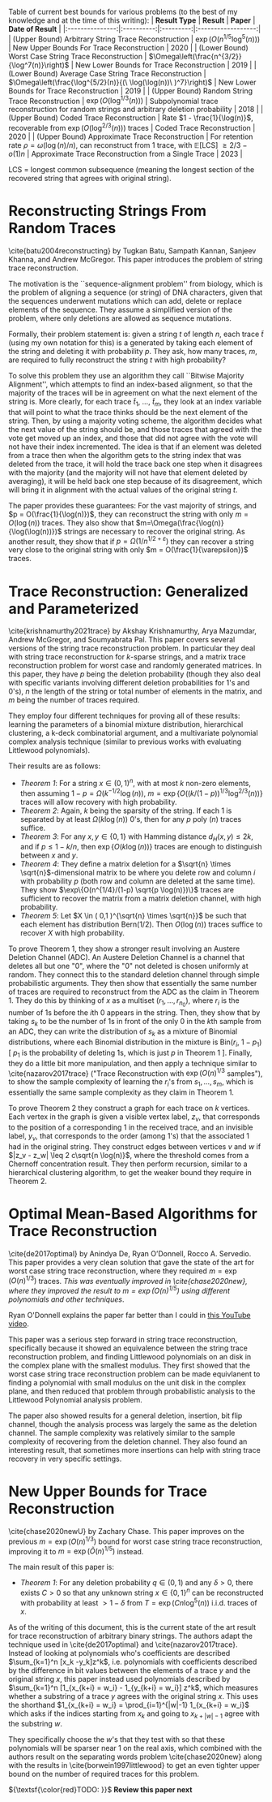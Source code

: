 Table of current best bounds for various problems (to the best of my knowledge and at the time of this writing):
| **Result Type** | **Result** | **Paper** | **Date of Result** |
|:---------------:|:----------:|:---------:|:------------------:|
| (Upper Bound) Arbitrary String Trace Reconstruction | $\exp\left(O(n^{1/5} \log^{5}(n))\right)$ | New Upper Bounds For Trace Reconstruction |         2020 |
| (Lower Bound) Worst Case String Trace Reconstruction | $\Omega\left(\frac{n^{3/2}}{\log^7(n)}\right)$ | New Lower Bounds for Trace Reconstruction | 2019 |
| (Lower Bound) Average Case String Trace Reconstruction  |  $\Omega\left(\frac{\log^{5/2}(n)}{(\ \log(\log(n))\ )^7}\right)$  |  New Lower Bounds for Trace Reconstruction  | 2019 |
| (Upper Bound) Random String Trace Reconstruction | $\exp\left(O(\log^{1/3}(n))\right)$  | Subpolynomial trace reconstruction for random strings and arbitrary deletion probability  | 2018  |
| (Upper Bound) Coded Trace Reconstruction  | Rate $1 - \frac{1}{\log(n)}$, recoverable from $\exp\left(O(\log^{2/3}(n))\right)$ traces   | Coded Trace Reconstruction | 2020 |
| (Upper Bound) Approximate Trace Reconstruction  | For retention rate $\rho= \omega(\log(n) / n)$, can reconstruct from 1 trace, with $\mathbb{E}$[LCS] $\geq 2/3 - o(1) n$ |  Approximate Trace Reconstruction from a Single Trace  | 2023 |



LCS = longest common subsequence (meaning the longest section of the recovered string that agrees with original string). 


# Reconstructing Strings From Random Traces
\cite{batu2004reconstructing} by Tugkan Batu, Sampath Kannan, Sanjeev Khanna, and Andrew McGregor. This paper introduces the problem of string trace reconstruction. 
    
The motivation is the ``sequence-alignment problem'' from biology, which is the problem of aligning a sequence (or string) of DNA characters, given that the sequences underwent mutations which can add, delete or replace elements of the sequence. They assume a simplified version of the problem, where only deletions are allowed as sequence mutations. 

Formally, their problem statement is: given a string $t$ of length $n$, each trace $\tilde{t}$ (using my own notation for this) is a generated by taking each element of the string and deleting it with probability $p$. They ask, how many traces, $m$, are required to fully reconstruct the string $t$ with high probability?

To solve this problem they use an algorithm they call ``Bitwise Majority Alignment'', which attempts to find an index-based alignment, so that the majority of the traces will be in agreement on what the next element of the string is. More clearly, for each trace $\tilde{t}_1$, $\dots$, $\tilde{t}_m$, they look at an index variable that will point to what the trace thinks should be the next element of the string. Then, by using a majority voting scheme, the algorithm decides what the next value of the string should be, and those traces that agreed with the vote get moved up an index, and those that did not agree with the vote will not have their index incremented. The idea is that if an element was deleted from a trace then when the algorithm gets to the string index that was deleted from the trace, it will hold the trace back one step when it disagrees with the majority (and the majority will not have that element deleted by averaging), it will be held back one step because of its disagreement, which will bring it in alignment with the actual values of the original string $t$. 

The paper provides these guarantees: For the vast majority of strings, and $p = O(\frac{1}{\log(n)})$, they can reconstruct the string with only $m = O(
\log(n))$ traces. They also show that $m=\Omega(\frac{\log(n)}{\log(\log(n))})$ strings are necessary to recover the original string. As another result, they show that if $p = \Omega(1 / n^{1/2 + \varepsilon})$ they can recover a string very close to the original string with only $m = O(\frac{1}{\varepsilon})$ traces. 


# Trace Reconstruction: Generalized and Parameterized
\cite{krishnamurthy2021trace} by Akshay Krishnamurthy, Arya Mazumdar, Andrew McGregor, and Soumyabrata Pal. This paper covers several versions of the string trace reconstruction problem. In particular they deal with string trace reconstruction for $k$-sparse strings, and a matrix trace reconstruction problem for worst case and randomly generated matrices. In this paper, they have $p$ being the deletion probability (though they also deal with specific variants involving different deletion probabilities for $1$'s and $0$'s), $n$ the length of the string or total number of elements in the matrix, and $m$ being the number of traces required. 

They employ four different techniques for proving all of these results: learning the parameters of a binomial mixture distribution, hierarchical clustering, a k-deck combinatorial argument, and a multivariate polynomial complex analysis technique (similar to previous works with evaluating Littlewood polynomials). 

Their results are as follows: 
- *Theorem 1*: For a string $x \in (0,1)^n$, with at most $k$ non-zero elements, then assuming $1 - p = \Omega( k^{-1/2} \log(n) )$, $m = \exp\{ O( (k/(1-p))^{1/3} \log^{2/3}(n) ) \}$ traces will allow recovery with high probability.
- *Theorem 2*: Again, $k$ being the sparsity of the string. If each $1$ is separated by at least $\Omega(k \log(n) )$ 0's, then for any $p$ poly $(n)$ traces suffice.
- *Theorem 3*: For any $x,y \in \{0,1\}$ with Hamming distance $d_H(x,y) \leq 2k$, and if $p \leq 1 - k/n$, then $\exp\{O(k \log(n))\}$ traces are enough to distinguish between $x$ and $y$.
- *Theorem 4*: They define a matrix deletion for a $\sqrt{n} \times \sqrt{n}$-dimensional matrix to be where you delete row and column $i$ with probability $p$ (both row and column are deleted at the same time). They show $\exp\{O(n^{1/4}/(1-p) \sqrt{p \log(n)})\}$ traces are sufficient to recover the matrix from a matrix deletion channel, with high probability.
- *Theorem 5*: Let $X \in ( 0,1 )^{\sqrt{n} \times \sqrt{n}}$ be such that each element has distribution Bern(1/2). Then $O(\log(n))$ traces suffice to recover $X$ with high probability.


To prove Theorem 1, they show a stronger result involving an Austere Deletion Channel (ADC). An Austere Deletion Channel is a channel that deletes all but one "0", where the "0" not deleted is chosen uniformly at random. They connect this to the standard deletion channel through simple probabilistic arguments. They then show that essentially the same number of traces are required to reconstruct from the ADC as the claim in Theorem 1. They do this by thinking of $x$ as a multiset $(r_1, \dots, r_{n_0})$, where $r_i$ is the number of 1s before the $i$th 0 appears in the string. Then, they show that by taking $s_k$ to be the number of 1s in front of the only 0 in the $k$th sample from an ADC, they can write the distribution of $s_k$ as a mixture of Binomial distributions, where each Binomial distribution in the mixture is Bin($r_i$, $1 - p_1$) [ $p_1$ is the probability of deleting 1s, which is just $p$ in Theorem 1 ]. Finally, they do a little bit more manipulation, and then apply a technique similar to \cite{nazarov2017trace} ("Trace Reconstruction with $\exp(O(n)^{1/3}$ samples"), to show the sample complexity of learning the $r_i$'s from $s_1, \dots, s_m$, which is essentially the same sample complexity as they claim in Theorem 1. 

To prove Theorem 2 they construct a graph for each trace on $k$ vertices. Each vertex in the graph is given a visible vertex label, $z_v$, that corresponds to the position of a corresponding 1 in the received trace, and an invisible label, $y_v$, that corresponds to the order (among 1's) that the associated 1 had in the original string. They construct edges between vertices $v$ and $w$ if $|z_v - z_w| \leq 2 c\sqrt{n \log(n)}$, where the threshold comes from a Chernoff concentration result. They then perform recursion, similar to a hierarchical clustering algorithm, to get the weaker bound they require in Theorem 2. 


# Optimal Mean-Based Algorithms for Trace Reconstruction 
\cite{de2017optimal} by Anindya De, Ryan O’Donnell, Rocco A. Servedio. This paper provides a very clean solution that gave the state of the art for worst case string trace reconstruction, where they required $m = \exp(O(n)^{1/3})$ traces. _This was eventually improved in \cite{chase2020new}, where they improved the result to $m = \exp(O(n)^{1/5})$ using different polynomials and other techniques_. 

Ryan O'Donnell explains the paper far better than I could in [this YouTube video](https://www.youtube.com/watch?v=Ys11H5smSIM). 

This paper was a serious step forward in string trace reconstruction, specifically because it showed an equivalence between the string trace reconstruction problem, and finding Littlewood polynomials on an disk in the complex plane with the smallest modulus. They first showed that the worst case string trace reconstruction problem can be made equivlanent to finding a polynomial with small modulus on the unit disk in the complex plane, and then reduced that problem through probabilistic analysis to the Littlewood Polynomial analysis problem. 

The paper also showed results for a general deletion, insertion, bit flip channel, though the analysis process was largely the same as the deletion channel. The sample complexity was relatively similar to the sample complexity of recovering from the deletion channel. They also found an interesting result, that sometimes more insertions can help with string trace recovery in very specific settings. 



# New Upper Bounds for Trace Reconstruction
\cite{chase2020newU} by Zachary Chase. This paper improves on the previous $m = \exp(O(n)^{1/3})$ bound for worst case string trace reconstruction, improving it to $m = \exp(\tilde{O}(n)^{1/5})$ instead. 

The main result of this paper is: 
- *Theorem 1*: For any deletion probability $q \in (0,1)$ and any $\delta > 0$, there exists $C > 0$ so that any unknown string $x \in \{0,1\}^n$ can be reconstructed with probability at least $> 1 - \delta$ from $T = \exp(Cn \log^5(n))$ i.i.d. traces of $x$.

As of the writing of this document, this is the current state of the art result for trace reconstruction of arbitrary binary strings. The authors adapt the technique used in \cite{de2017optimal} and \cite{nazarov2017trace}. Instead of looking at polynomials who's coefficients are described $\sum_{k=1}^n [x_k -y_k]z^k$, i.e. polynomials with coefficients described by the difference in bit values between the elements of a trace $y$ and the original string $x$, this paper instead used polynomials described by $\sum_{k=1}^n [1_{x_{k+i} = w_i} - 1_{y_{k+i} = w_i}] z^k$, which measures whether a substring of a trace $y$ agrees with the original string $x$. This uses the shorthand $1_{x_{k+i} = w_i} = \prod_{i=1}^{|w|-1} 1_{x_{k+i} = w_i}$ which asks if the indices starting from $x_{k}$ and going to $x_{k+|w|-1}$ agree with the substring $w$. 

They specifically choose the $w$'s that they test with so that these polynomials will be sparser near 1 on the real axis, which combined with the authors result on the separating words problem \cite{chase2020new} along with the results in \cite{borwein1997littlewood} to get an even tighter upper bound on the number of required traces for this problem. 

${\textsf{\color{red}TODO: }}$ **Review this paper next**


